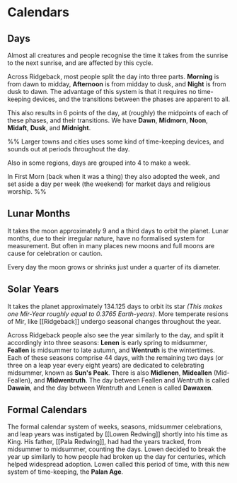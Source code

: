 # Calendars

## Days
Almost all creatures and people recognise the time it takes from the sunrise to the next sunrise, and are affected by this cycle.

Across Ridgeback, most people split the day into three parts. **Morning** is from dawn to midday, **Afternoon** is from midday to dusk, and **Night** is from dusk to dawn. The advantage of this system is that it requires no time-keeping devices, and the transitions between the phases are apparent to all.

This also results in 6 points of the day, at (roughly) the midpoints of each of these phases, and their transitions. We have **Dawn**, **Midmorn**, **Noon**, **Midaft**, **Dusk**, and **Midnight**.

%%
Larger towns and cities uses some kind of time-keeping devices, and sounds out at periods throughout the day.

Also in some regions, days are grouped into 4 to make a week.

In First Morn (back when it was a thing) they also adopted the week, and set aside a day per week (the weekend) for market days and religious worship.
%%

## Lunar Months
It takes the moon approximately 9 and a third days to orbit the planet. Lunar months, due to their irregular nature, have no formalised system for measurement. But often in many places new moons and full moons are cause for celebration or caution.

Every day the moon grows or shrinks just under a quarter of its diameter.

## Solar Years
It takes the planet approximately 134.125 days to orbit its star *(This makes one Mir-Year roughly equal to 0.3765 Earth-years)*. More temperate resions of Mir, like [[Ridgeback]] undergo seasonal changes throughout the year.

Across Ridgeback people also see the year similarly to the day, and split it accordingly into three seasons: **Lenen** is early spring to midsummer, **Feallen** is midsummer to late autumn, and **Wentruth** is the wintertimes. Each of these seasons comprise 44 days, with the remaining two days (or three on a leap year every eight years) are dedicated to celebrating midsummer, known as **Sun's Peak**. There is also **Midlenen**, **Mideallen** (Mid-Feallen), and **Midwentruth**. The day between Feallen and Wentruth is called **Dawain**, and the day between Wentruth and Lenen is called **Dawaxen**.

## Formal Calendars
The formal calendar system of weeks, seasons, midsummer celebrations, and leap years was instigated by [[Lowen Redwing]] shortly into his time as King. His father, [[Pala Redwing]], had had the years tracked, from midsummer to midsummer, counting the days. Lowen decided to break the year up similarly to how people had broken up the day for centuries, which helped widespread adoption. Lowen called this period of time, with this new system of time-keeping, the **Palan Age**.